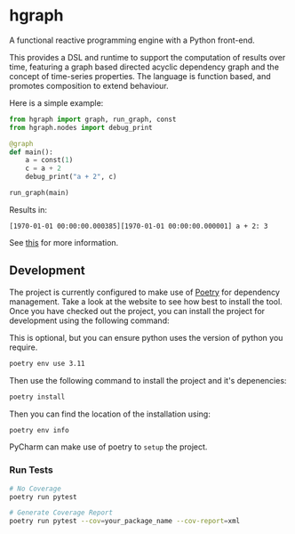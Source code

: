# hgraph
A functional reactive programming engine with a Python front-end.

This provides a DSL and runtime to support the computation of results over time, featuring
a graph based directed acyclic dependency graph and the concept of time-series properties.
The language is function based, and promotes composition to extend behaviour.

Here is a simple example:

```python
from hgraph import graph, run_graph, const
from hgraph.nodes import debug_print

@graph
def main():
    a = const(1)
    c = a + 2
    debug_print("a + 2", c)

run_graph(main)
```
Results in:
```
[1970-01-01 00:00:00.000385][1970-01-01 00:00:00.000001] a + 2: 3
```

See [this](docs_md/index.md) for more information.

## Development

The project is currently configured to make use of [Poetry](https://python-poetry.org) for dependency management. 
Take a look at the website to see how best to install the tool.
Once you have checked out the project, you can install the project for development using the following command:

This is optional, but you can ensure python uses the version of python you require.

```bash
poetry env use 3.11
```

Then use the following command to install the project and it's depenencies:

```bash
poetry install
```

Then you can find the location of the installation using:

```bash
poetry env info
```

PyCharm can make use of poetry to ``setup`` the project.

### Run Tests

```bash
# No Coverage
poetry run pytest
```

```bash
# Generate Coverage Report
poetry run pytest --cov=your_package_name --cov-report=xml
```

